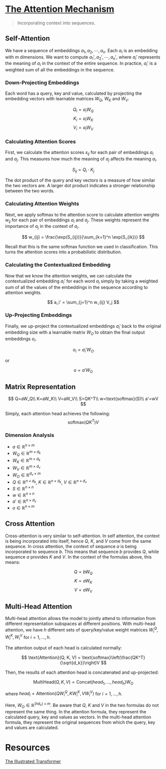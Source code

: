 # [The Attention Mechanism](https://arxiv.org/abs/1706.03762)

> Incorporating context into sequences.

## Self-Attention

We have a sequence of embeddings $a_1, a_2, \cdots, a_n$. Each $a_i$ is an embedding with $m$ dimensions. We want to compute $a_1', a_2', \cdots, a_n'$, where $a_i'$ represents the meaning of $a_i$ in the context of the entire sequence. In practice, $a_i'$ is a weighted sum of all the embeddings in the sequence.

### Down-Projecting Embeddings

Each word has a query, key and value, calculated by projecting the embedding vectors with learnable matrices $W_Q$, $W_K$ and $W_V$.

$$
Q_i = a_i W_Q
$$
$$
K_i = a_i W_K
$$
$$
V_i = a_i W_V
$$

### Calculating Attention Scores

First, we calculate the attention scores $s_{ij}$ for each pair of embeddings $a_i$ and $a_j$. This measures how much the meaning of $a_j$ affects the meaning $a_i$.


$$
S_{ij} = Q_i \cdot K_j
$$

The dot product of the query and key vectors is a measure of how similar the two vectors are. A larger dot product indicates a stronger relationship between the two words.


### Calculating Attention Weights

Next, we apply softmax to the attention score to calculate attention weights $w_{ij}$ for each pair of embeddings $a_i$ and $a_j$. These weights represent the importance of $a_j$ in the context of $a_i$.

$$
w_{ij} = \frac{\exp(S_{ij})}{\sum_{k=1}^n \exp(S_{ik})}
$$

Recall that this is the same softmax function we used in classification. This turns the attention scores into a probabilistic distribution.

### Calculating the Contextualized Embedding

Now that we know the attention weights, we can calculate the contextualized embedding $a_i'$ for each word $a_i$ simply by taking a weighted sum of all the values of the embeddings in the sequence according to attention weights.

$$
a_i' = \sum_{j=1}^n w_{ij} V_j
$$

### Up-Projecting Embeddings

Finally, we up-project the contextualized embeddings $a_i'$ back to the original embedding size with a learnable matrix $W_O$ to obtain the final output embeddings $o_i$.

$$
o_i = a_i' W_O
$$

or

$$
o = a' W_O
$$

## Matrix Representation

$$
Q=aW_Q\\
K=aW_K\\
V=aW_V\\
S=QK^T\\
w=\text{softmax}(S)\\
a'=wV
$$

Simply, each attention head achieves the following:
$$
\text{softmax}(QK^T)V
$$




### Dimension Analysis

- $a \in \mathbb{R}^{n \times m}$
- $W_Q \in \mathbb{R}^{m \times d_k}$
- $W_K \in \mathbb{R}^{m \times d_k}$
- $W_V \in \mathbb{R}^{m \times d_v}$
- $W_O \in \mathbb{R}^{d_v \times m}$
- $Q \in \mathbb{R}^{n \times d_k}$, $K \in \mathbb{R}^{n \times d_k}$, $V \in \mathbb{R}^{n \times d_v}$
- $S \in \mathbb{R}^{n \times n}$
- $w \in \mathbb{R}^{n \times n}$
- $a' \in \mathbb{R}^{n \times d_v}$
- $o \in \mathbb{R}^{n \times m}$

## Cross Attention

Cross-attention is very similar to self-attention. In self attention, the context is being incorporated into itself, hence $Q$, $K$, and $V$ come from the same sequence. In cross attention, the context of sequence $a$ is being incorporated to sequence $b$. This means that sequence $b$ provides $Q$, while sequence $a$ provides $K$ and $V$. In the context of the formulas above, this means:

$$
Q = bW_Q
$$
$$
K = aW_K
$$
$$
V = aW_V
$$

## Multi-Head Attention

Multi-head attention allows the model to jointly attend to information from different representation subspaces at different positions. With multi-head attention, we have $h$ different sets of query/key/value weight matrices $W_i^Q, W_i^K, W_i^V$ for $i = 1, \dots, h$.

The attention output of each head is calculated normally:

$$
\text{Attention}(Q, K, V) = \text{softmax}\left(\frac{QK^T}{\sqrt{d_k}}\right)V
$$

Then, the results of each attention head is concatenated and up-projected:

$$
\text{MultiHead}(Q, K, V) = \text{Concat}(head_1, \dots, head_h)W_O
$$

where $head_i = \text{Attention}(QW_i^Q, KW_i^K, VW_i^V)$ for $i = 1, \dots, h$.

Here, $W_O \in \mathbb{R}^{(hd_v)\times m}$. Be aware that $Q$, $K$ and $V$ in the two formulas do not represent the same thing. In the attention formula, they represent the calculated query, key and values as vectors. In the multi-head attention formula, they represent the original sequences from which the query, key and values are calculated.

# Resources
[The Illustrated Transformer](https://jalammar.github.io/illustrated-transformer/)